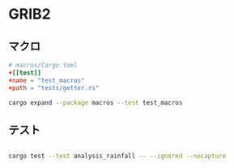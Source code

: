 # GRIB2

## マクロ

```toml
# macros/Cargo.toml
+[[test]]
+name = "test_macros"
+path = "tests/getter.rs"
```

```sh
cargo expand --package macros --test test_macros
```

## テスト

```toml

```

```sh
cargo test --test analysis_rainfall -- --ignored --nocapture
```
